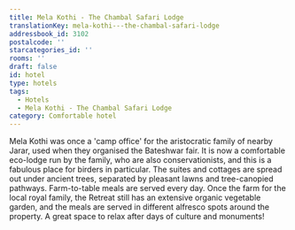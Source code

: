 ```yaml
---
title: Mela Kothi - The Chambal Safari Lodge
translationKey: mela-kothi---the-chambal-safari-lodge
addressbook_id: 3102
postalcode: ''
starcategories_id: ''
rooms: ''
draft: false
id: hotel
type: hotels
tags:
  - Hotels
  - Mela Kothi - The Chambal Safari Lodge
category: Comfortable hotel
---
```

Mela Kothi was once a 'camp office' for the aristocratic family of nearby Jarar, used when they organised the Bateshwar fair. It is now a comfortable eco-lodge run by the family, who are also conservationists, and this is a fabulous place for birders in particular. The suites and cottages are spread out under ancient trees, separated by pleasant lawns and tree-canopied pathways. Farm-to-table meals are served every day.  Once the farm for the local royal family, the Retreat still has an extensive organic vegetable garden, and the meals are served in different alfresco spots around the property. A great space to relax after days of culture and monuments!